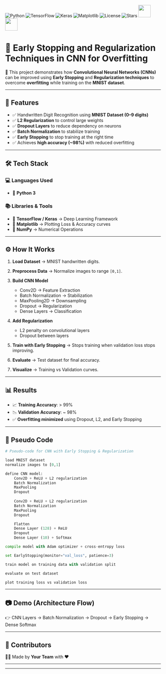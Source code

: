 ![Python](https://img.shields.io/badge/Python-3.8+-blue?logo=python)
![TensorFlow](https://img.shields.io/badge/TensorFlow-2.0+-orange?logo=tensorflow)
![Keras](https://img.shields.io/badge/Keras-DeepLearning-red?logo=keras)
![Matplotlib](https://img.shields.io/badge/Matplotlib-DataViz-yellow?logo=plotly)
![License](https://img.shields.io/badge/License-MIT-green)
![Stars](https://img.shields.io/github/stars/yourusername/yourrepo?style=social)
<img src="https://img.icons8.com/color/48/000000/artificial-intelligence.png" width="40"/>
<img src="https://img.icons8.com/color/48/000000/computer.png" width="40"/>

# 📌 Early Stopping and Regularization Techniques in CNN for Overfitting

🚀 This project demonstrates how **Convolutional Neural Networks (CNNs)** can be improved using **Early Stopping** and **Regularization techniques** to overcome **overfitting** while training on the **MNIST dataset**.

---

## 🌟 Features

* ✅ Handwritten Digit Recognition using **MNIST Dataset (0–9 digits)**
* ✅ **L2 Regularization** to control large weights
* ✅ **Dropout Layers** to reduce dependency on neurons
* ✅ **Batch Normalization** to stabilize training
* ✅ **Early Stopping** to stop training at the right time
* ✅ Achieves **high accuracy (\~98%)** with reduced overfitting

---

## 🛠️ Tech Stack

### 💻 Languages Used

* 🐍 **Python 3**

### 📚 Libraries & Tools

* 🔹 **TensorFlow / Keras** → Deep Learning Framework
* 🔹 **Matplotlib** → Plotting Loss & Accuracy curves
* 🔹 **NumPy** → Numerical Operations

---

## ⚙️ How It Works

1. **Load Dataset** → MNIST handwritten digits.
2. **Preprocess Data** → Normalize images to range `[0,1]`.
3. **Build CNN Model**

   * Conv2D → Feature Extraction
   * Batch Normalization → Stabilization
   * MaxPooling2D → Downsampling
   * Dropout → Regularization
   * Dense Layers → Classification
4. **Add Regularization**

   * L2 penalty on convolutional layers
   * Dropout between layers
5. **Train with Early Stopping** → Stops training when validation loss stops improving.
6. **Evaluate** → Test dataset for final accuracy.
7. **Visualize** → Training vs Validation curves.

---

## 📊 Results

* 📈 **Training Accuracy**: > 99%
* 📉 **Validation Accuracy**: \~ 98%
* ✅ **Overfitting minimized** using Dropout, L2, and Early Stopping

---

## 🧩 Pseudo Code

```python
# Pseudo-code for CNN with Early Stopping & Regularization

load MNIST dataset
normalize images to [0,1]

define CNN model:
    Conv2D + ReLU + L2 regularization
    Batch Normalization
    MaxPooling
    Dropout
    
    Conv2D + ReLU + L2 regularization
    Batch Normalization
    MaxPooling
    Dropout

    Flatten
    Dense Layer (128) + ReLU
    Dropout
    Dense Layer (10) + Softmax

compile model with Adam optimizer + cross-entropy loss

set EarlyStopping(monitor="val_loss", patience=3)

train model on training data with validation split

evaluate on test dataset

plot training loss vs validation loss
```

---

## 📷 Demo (Architecture Flow)

👉 CNN Layers → Batch Normalization → Dropout → Early Stopping → Dense Softmax

---

## 🤝 Contributors

👨‍💻 Made by **Your Team** with ❤️

---

---

